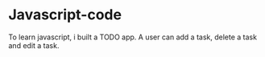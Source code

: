 # Javascript-code
To learn javascript, i built a TODO  app.  A user can add a task, delete a task and edit a task.
